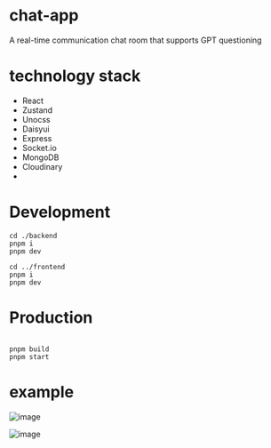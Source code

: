 # chat-app
A real-time communication chat room that supports GPT questioning

# technology stack
- React
- Zustand
- Unocss
- Daisyui
- Express
- Socket.io
- MongoDB
- Cloudinary
- 
# Development
```shell
cd ./backend
pnpm i
pnpm dev

cd ../frontend
pnpm i
pnpm dev
```
# Production
```shell

pnpm build
pnpm start
```
# example

![image](https://github.com/user-attachments/assets/5e166fec-4565-4f08-849f-25b8503249c0)

![image](https://github.com/user-attachments/assets/de5b7213-d4f6-496c-b36d-8dd6331e47af)

